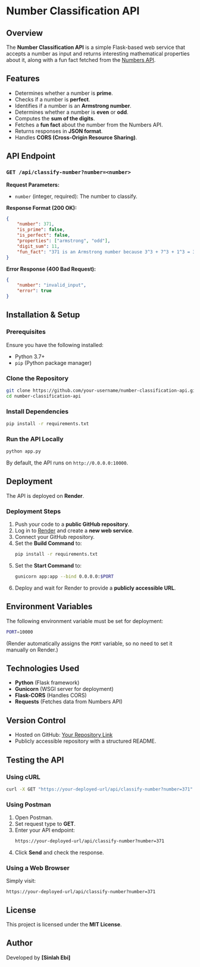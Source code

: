 # Number Classification API

## Overview
The **Number Classification API** is a simple Flask-based web service that accepts a number as input and returns interesting mathematical properties about it, along with a fun fact fetched from the [Numbers API](http://numbersapi.com/#42).

## Features
- Determines whether a number is **prime**.
- Checks if a number is **perfect**.
- Identifies if a number is an **Armstrong number**.
- Determines whether a number is **even** or **odd**.
- Computes the **sum of the digits**.
- Fetches a **fun fact** about the number from the Numbers API.
- Returns responses in **JSON format**.
- Handles **CORS (Cross-Origin Resource Sharing)**.

## API Endpoint
### `GET /api/classify-number?number=<number>`
**Request Parameters:**
- `number` (integer, required): The number to classify.

**Response Format (200 OK):**
```json
{
    "number": 371,
    "is_prime": false,
    "is_perfect": false,
    "properties": ["armstrong", "odd"],
    "digit_sum": 11,
    "fun_fact": "371 is an Armstrong number because 3^3 + 7^3 + 1^3 = 371"
}
```

**Error Response (400 Bad Request):**
```json
{
    "number": "invalid_input",
    "error": true
}
```

## Installation & Setup
### Prerequisites
Ensure you have the following installed:
- Python 3.7+
- `pip` (Python package manager)

### Clone the Repository
```sh
git clone https://github.com/your-username/number-classification-api.git
cd number-classification-api
```

### Install Dependencies
```sh
pip install -r requirements.txt
```

### Run the API Locally
```sh
python app.py
```
By default, the API runs on `http://0.0.0.0:10000`.

## Deployment
The API is deployed on **Render**.

### Deployment Steps
1. Push your code to a **public GitHub repository**.
2. Log in to [Render](https://render.com/) and create a **new web service**.
3. Connect your GitHub repository.
4. Set the **Build Command** to:
   ```sh
   pip install -r requirements.txt
   ```
5. Set the **Start Command** to:
   ```sh
   gunicorn app:app --bind 0.0.0.0:$PORT
   ```
6. Deploy and wait for Render to provide a **publicly accessible URL**.

## Environment Variables
The following environment variable must be set for deployment:
```sh
PORT=10000
```
(Render automatically assigns the `PORT` variable, so no need to set it manually on Render.)

## Technologies Used
- **Python** (Flask framework)
- **Gunicorn** (WSGI server for deployment)
- **Flask-CORS** (Handles CORS)
- **Requests** (Fetches data from Numbers API)

## Version Control
- Hosted on GitHub: [Your Repository Link](https://github.com/your-username/number-classification-api)
- Publicly accessible repository with a structured README.

## Testing the API
### Using cURL
```sh
curl -X GET "https://your-deployed-url/api/classify-number?number=371"
```

### Using Postman
1. Open Postman.
2. Set request type to **GET**.
3. Enter your API endpoint:
   ```sh
   https://your-deployed-url/api/classify-number?number=371
   ```
4. Click **Send** and check the response.

### Using a Web Browser
Simply visit:
```
https://your-deployed-url/api/classify-number?number=371
```

## License
This project is licensed under the **MIT License**.

## Author
Developed by **[Sinlah Ebi]**

